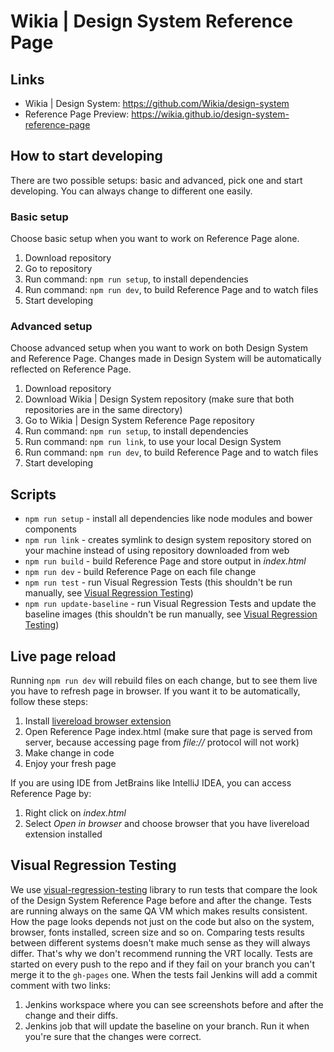 # Wikia | Design System Reference Page

## Links

- Wikia | Design System: https://github.com/Wikia/design-system
- Reference Page Preview: https://wikia.github.io/design-system-reference-page

## How to start developing

There are two possible setups: basic and advanced, pick one and start developing.
You can always change to different one easily.

### Basic setup

Choose basic setup when you want to work on Reference Page alone.

1. Download repository
1. Go to repository
1. Run command: `npm run setup`, to install dependencies
1. Run command: `npm run dev`, to build Reference Page and to watch files
1. Start developing

### Advanced setup

Choose advanced setup when you want to work on both Design System and Reference Page.
Changes made in Design System will be automatically reflected on Reference Page.

1. Download repository
1. Download Wikia | Design System repository (make sure that both repositories are in the same directory)
1. Go to Wikia | Design System Reference Page repository
1. Run command: `npm run setup`, to install dependencies
1. Run command: `npm run link`, to use your local Design System
1. Run command: `npm run dev`, to build Reference Page and to watch files
1. Start developing

## Scripts

- `npm run setup` - install all dependencies like node modules and bower components
- `npm run link` - creates symlink to design system repository stored on your machine instead of using repository downloaded from web
- `npm run build` - build Reference Page and store output in *index.html*
- `npm run dev` - build Reference Page on each file change
- `npm run test` - run Visual Regression Tests (this shouldn't be run manually, see [Visual Regression Testing](#visual-regression-testing))
- `npm run update-baseline` - run Visual Regression Tests and update the baseline images (this shouldn't be run manually, see [Visual Regression Testing](#visual-regression-testing))

## Live page reload

Running `npm run dev` will rebuild files on each change, but to see them live you have to refresh page in browser.
If you want it to be automatically, follow these steps:

1. Install [livereload browser extension](http://livereload.com/extensions/)
1. Open Reference Page index.html (make sure that page is served from server, because accessing page from *file://* protocol will not work)
1. Make change in code
1. Enjoy your fresh page

If you are using IDE from JetBrains like IntelliJ IDEA, you can access Reference Page by:

1. Right click on *index.html*
1. Select *Open in browser* and choose browser that you have livereload extension installed

## Visual Regression Testing

We use [visual-regression-testing](https://github.com/Wikia/visual-regression-testing) library to run tests that compare the look of the Design System Reference Page before and after the change.
Tests are running always on the same QA VM which makes results consistent. How the page looks depends not just on the code but also on the system, browser, fonts installed, screen size and so on. Comparing tests results between different systems doesn't make much sense as they will always differ. That's why we don't recommend running the VRT locally.
Tests are started on every push to the repo and if they fail on your branch you can't merge it to the `gh-pages` one. When the tests fail Jenkins will add a commit comment with two links:
1. Jenkins workspace where you can see screenshots before and after the change and their diffs.
1. Jenkins job that will update the baseline on your branch. Run it when you're sure that the changes were correct.
